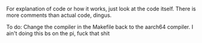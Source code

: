 For explanation of code or how it works, just look at the code itself. There is more comments than actual code, dingus.

To do:
    Change the compiler in the Makefile back to the aarch64 compiler. I ain't doing this bs on the pi, fuck that shit
